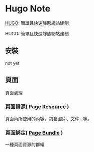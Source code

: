 # Hugo Note

[HUGO](https://gohugo.io/): 簡單且快速靜態網站建制

HUGO: 簡單且快速靜態網站建制

## 安裝

not yet

## 頁面

頁面處理

### 頁面資源( [Page Resource](page_resource.md) )

頁面內所使用的內容，包含圖片、文件...等。

### 頁面綁定( [Page Bundle](page_bundle.md) )

一種頁面資源的群組
